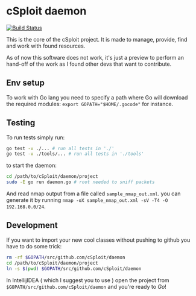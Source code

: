 cSploit daemon
==============

[![Build Status](https://travis-ci.org/cSploit/daemon.svg?branch=develop)](https://travis-ci.org/cSploit/daemon)

This is the core of the cSploit project.
It is made to manage, provide, find and work with found resources.

As of now this software does not work, it's just a preview to 
perform an hand-off of the work as I found other devs that want to contribute.

Env setup
---------

To work with Go lang you need to specify a path where Go will download
the required modules: `export GOPATH="$HOME/.gocode"` for instance.

Testing
-------

To run tests simply run:

```bash
go test -v ./... # run all tests in './'
go test -v ./tools/... # run all tests in './tools'
```

to start the daemon:

```bash
cd /path/to/cSploit/daemon/project
sudo -E go run daemon.go # root needed to sniff packets
```

And read nmap output from a file called `sample_nmap_out.xml`.
you can generate it by running `nmap -oX sample_nmap_out.xml -sV -T4 -O 192.168.0.0/24`.

Development
-----------

If you want to import your new cool classes without pushing to github you
have to do some trick:

```bash
rm -rf $GOPATH/src/github.com/cSploit/daemon
cd /path/to/cSploit/daemon/project
ln -s $(pwd) $GOPATH/src/github.com/cSploit/daemon
```

In IntellijIDEA ( which I suggest you to use ) open the project from 
`$GOPATH/src/github.com/cSploit/daemon` and you're ready to *Go*!
